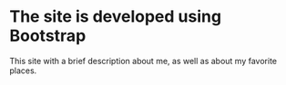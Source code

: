 # The site is developed using Bootstrap

This site with a brief description about me, as well as about my favorite places.

